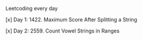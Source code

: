 Leetcoding every day

[x] Day 1: 1422. Maximum Score After Splitting a String

[x] Day 2: 2559. Count Vowel Strings in Ranges
